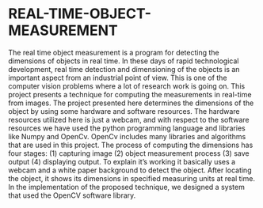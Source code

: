 # REAL-TIME-OBJECT-MEASUREMENT
The real time object measurement is a program for detecting the dimensions of  objects in real time. In these days of rapid technological development, real time detection and dimensioning of the objects is an important aspect from an industrial point of view. This is one of the computer vision problems where a lot of research work is going on. This project presents a technique for computing the measurements in real-time from images. The project presented here determines the dimensions of the object by using some hardware and software resources. The hardware resources utilized here is just a webcam, and with respect to the software resources we have used the python programming language and libraries like Numpy and OpenCv. OpenCv includes many libraries and algorithms that are used in this project. The process of computing the dimensions has four stages: (1) capturing image (2) object measurement process (3) save output (4) displaying output. To explain it’s working it basically uses a webcam and a white paper background to detect the object. After locating the object, it shows its dimensions in specified measuring units at real time. In the implementation of the proposed technique, we designed a system that used the OpenCV software library.
